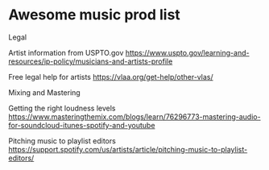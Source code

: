 # Awesome music prod list

Legal

Artist information from USPTO.gov
https://www.uspto.gov/learning-and-resources/ip-policy/musicians-and-artists-profile

Free legal help for artists
https://vlaa.org/get-help/other-vlas/

Mixing and Mastering

Getting the right loudness levels
https://www.masteringthemix.com/blogs/learn/76296773-mastering-audio-for-soundcloud-itunes-spotify-and-youtube

Pitching music to playlist editors
https://support.spotify.com/us/artists/article/pitching-music-to-playlist-editors/
<!--stackedit_data:
eyJoaXN0b3J5IjpbLTkwNzcyMTY0Nl19
-->